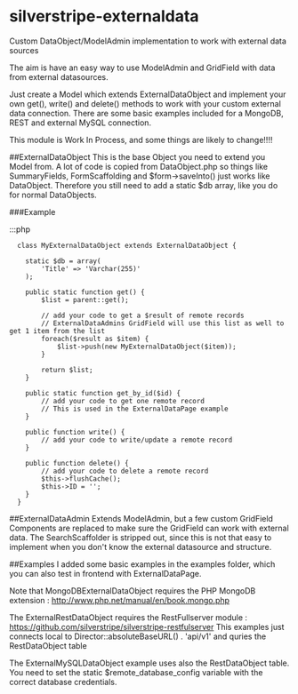 silverstripe-externaldata
=========================

Custom DataObject/ModelAdmin implementation to work with external data sources

The aim is have an easy way to use ModelAdmin and GridField with data from external datasources.

Just create a Model which extends ExternalDataObject and implement your own get(), write() and delete() methods to work with your custom external data connection.
There are some basic examples included for a MongoDB, REST and external MySQL connection.

This module is Work In Process, and some things are likely to change!!!!

##ExternalDataObject
This is the base Object you need to extend you Model from.
A lot of code is copied from DataObject.php so things like SummaryFields, FormScaffolding and $form->saveInto() just works like DataObject.
Therefore you still need to add a static $db array, like you do for normal DataObjects.

###Example
  
  :::php
  
	  class MyExternalDataObject extends ExternalDataObject {
		
	  	static $db = array(
	  		'Title'	=> 'Varchar(255)'
	  	);
	  	
	  	public static function get() {
	  		$list = parent::get();
	  		
	  		// add your code to get a $result of remote records
	  		// ExternalDataAdmins GridField will use this list as well to get 1 item from the list
	  		foreach($result as $item) {
	  			$list->push(new MyExternalDataObject($item));
	  		}
	  		
	  		return $list;	
	  	}
	  	
	  	public static function get_by_id($id) {
	  		// add your code to get one remote record
	  		// This is used in the ExternalDataPage example	
	  	}
	  	
	  	public function write() {
	  		// add your code to write/update a remote record
	  	}
	  	
	  	public function delete() {
	  		// add your code to delete a remote record
	  		$this->flushCache();
	  		$this->ID = '';
	  	}
	  }
  

##ExternalDataAdmin
Extends ModelAdmin, but a few custom GridField Components are replaced to make sure the GridField can work with external data.
The SearchScaffolder is stripped out, since this is not that easy to implement when you don't know the external datasource and structure.


##Examples
I added some basic examples in the examples folder, which you can also test in frontend with ExternalDataPage.

Note that MongoDBExternalDataObject requires the PHP MongoDB extension :
http://www.php.net/manual/en/book.mongo.php

The ExternalRestDataObject requires the RestFullserver module :
https://github.com/silverstripe/silverstripe-restfulserver
This examples just connects local to Director::absoluteBaseURL() . 'api/v1' and quries the RestDataObject table

The ExternalMySQLDataObject example uses also the RestDataObject table.
You need to set the static $remote_database_config variable with the correct database credentials.

